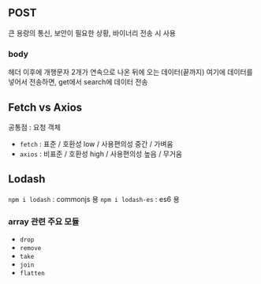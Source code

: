 ## POST
큰 용량의 통신, 보안이 필요한 상황, 바이너리 전송 시 사용

### body 
헤더 이후에 개행문자 2개가 연속으로 나온 뒤에 오는 데이터(끝까지)
여기에 데이터를 넣어서 전송하면, get에서 search에 데이터 전송

## Fetch vs Axios
공통점 : 요청 객체 
 - `fetch` : 표준 / 호환성 low / 사용편의성 중간 / 가벼움
 - `axios` : 비표준 / 호환성 high / 사용편의성 높음 / 무거움

## Lodash
`npm i lodash` : commonjs 용
`npm i lodash-es` : es6 용

### array 관련 주요 모듈
* `drop`
* `remove`
* `take`
* `join`
* `flatten`
